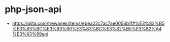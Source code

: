 # php-json-api
- https://qiita.com/trewanek/items/ebea22c7ac7ae0056b1f#%E3%82%B5%E3%83%BC%E3%83%90%E3%83%BC%E3%82%B5%E3%82%A4%E3%83%89api

